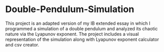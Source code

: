 # Double-Pendulum-Simulation
This project is an adapted version of my IB extended essay in which I programmed a simulation of a double pendulum and analyzed its chaotic nature via the Lyapunov exponent. The project includes a visual representation of the simulation along with Lyapunov exponent calculator and csv creator.
